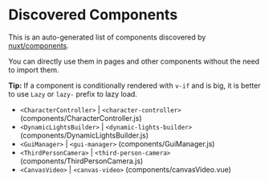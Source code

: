 # Discovered Components

This is an auto-generated list of components discovered by [nuxt/components](https://github.com/nuxt/components).

You can directly use them in pages and other components without the need to import them.

**Tip:** If a component is conditionally rendered with `v-if` and is big, it is better to use `Lazy` or `lazy-` prefix to lazy load.

- `<CharacterController>` | `<character-controller>` (components/CharacterController.js)
- `<DynamicLightsBuilder>` | `<dynamic-lights-builder>` (components/DynamicLightsBuilder.js)
- `<GuiManager>` | `<gui-manager>` (components/GuiManager.js)
- `<ThirdPersonCamera>` | `<third-person-camera>` (components/ThirdPersonCamera.js)
- `<CanvasVideo>` | `<canvas-video>` (components/canvasVideo.vue)
